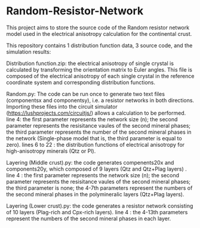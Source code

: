 # Random-Resistor-Network
This project aims to store the source code of the Random resistor network model used in the electrical anisotropy calculation for the continental crust.

This repository contains 1 distribution function data, 3 source code, and the simulation results:

Distribution function.zip: the electrical anisotropy of single crystal is calculated by transforming the orientation matrix to Euler angles. This file is composed of the electrical anisotropy of each single crystal in the reference coordinate system and corresponding distribution functions.

Random.py: The code can be run once to generate two text files (componentsx and componentsy), i.e. a resistor networks in both directions. Importing these files into the circuit simulator (https://lushprojects.com/circuitjs/) allows a calculation to be performed.
line 4: the first parameter represents the network size (n); the second parameter represents the resisitance vaules of the second mineral phases; the third parameter represents the number of the second mineral phases in the network (Single-phase model that is, the third parameter is equal to zero).
lines 6 to 22 : the distribution functions of electrical anisotropy for high-anisotropy minerals (Qtz or Pl).

Layering (Middle crust).py: the code generates compenents20x and components20y, which composed of 9 layers (Qtz and Qtz+Plag layers) .
line 4 : the first parameter represents the network size (n); the second parameter represents the resisitance vaules of the second mineral phases; the third parameter is none; the 4-7th parameters represent the numbers of the second mineral phases in the polymineralic layers (Qtz+Plag layers).

Layering (Lower crust).py: the code generates a resistor network consisting of 10 layers (Plag-rich and Cpx-rich layers).
line 4 : the 4-13th parameters represent the numbers of the second mineral phases in each layer.
